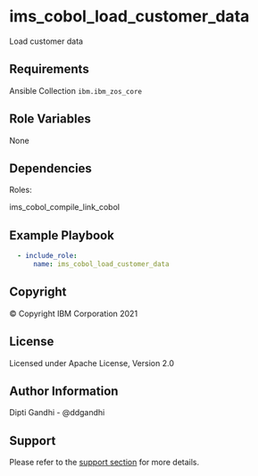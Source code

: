 ims_cobol_load_customer_data
=========

Load customer data

Requirements
------------

Ansible Collection `ibm.ibm_zos_core`

Role Variables
--------------

None

Dependencies
------------

Roles:

ims_cobol_compile_link_cobol

Example Playbook
----------------

```yaml
  - include_role:
      name: ims_cobol_load_customer_data
```

Copyright
---------

© Copyright IBM Corporation 2021

License
-------

Licensed under Apache License, Version 2.0

Author Information
------------------

Dipti Gandhi - @ddgandhi

Support
-------

Please refer to the [support section](https://github.com/IBM/z_ansible_collections_samples/blob/master/README.md#support) for more details.
